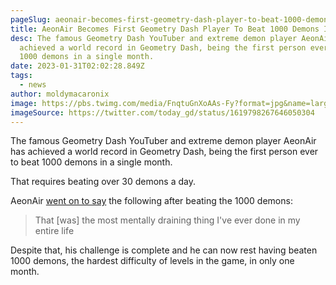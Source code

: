 ```yaml
---
pageSlug: aeonair-becomes-first-geometry-dash-player-to-beat-1000-demons-in-a-month
title: AeonAir Becomes First Geometry Dash Player To Beat 1000 Demons In A Month
desc: The famous Geometry Dash YouTuber and extreme demon player AeonAir has
  achieved a world record in Geometry Dash, being the first person ever to beat
  1000 demons in a single month.
date: 2023-01-31T02:02:28.849Z
tags:
  - news
author: moldymacaronix
image: https://pbs.twimg.com/media/FnqtuGnXoAAs-Fy?format=jpg&name=large
imageSource: https://twitter.com/today_gd/status/1619798267646050304
---
```

The famous Geometry Dash YouTuber and extreme demon player AeonAir has achieved a world record in Geometry Dash, being the first person ever to beat 1000 demons in a single month.

That requires beating over 30 demons a day.

AeonAir [went on to say](https://www.youtube.com/watch?v=bEouSR4ELPs) the following after beating the 1000 demons:

> That [was] the most mentally draining thing I've ever done in my entire life

Despite that, his challenge is complete and he can now rest having beaten 1000 demons, the hardest difficulty of levels in the game, in only one month.